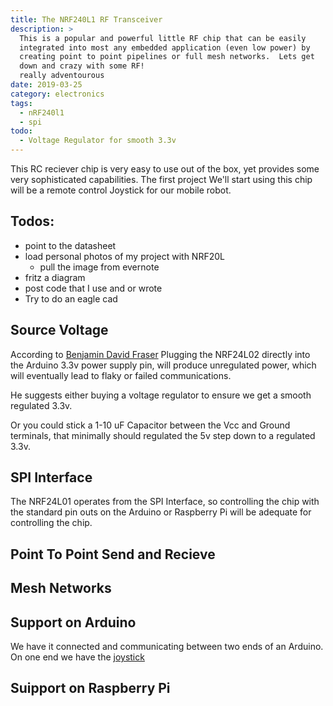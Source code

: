 ```yaml
---
title: The NRF240L1 RF Transceiver 
description: >
  This is a popular and powerful little RF chip that can be easily
  integrated into most any embedded application (even low power) by
  creating point to point pipelines or full mesh networks.  Lets get
  down and crazy with some RF!
  really adventourous
date: 2019-03-25
category: electronics
tags:
  - nRF240l1
  - spi
todo:
  - Voltage Regulator for smooth 3.3v
---
```


This RC reciever chip is very easy to use out of the box, yet provides
some very sophisticated capabilities.  The first project We'll start
using this chip will be a remote control Joystick for our mobile
robot.

## Todos:

- point to the datasheet
- load personal photos of my project with NRF20L
  - pull the image from evernote
- fritz a diagram 
- post code that I use and or wrote
- Try to do an eagle cad

## Source Voltage

According to [Benjamin David
Fraser](https://medium.com/@benjamindavidfraser/arduino-nrf24l01-communications-947e1acb33fb)
Plugging the NRF24L02 directly into the Arduino 3.3v power supply pin,
will produce unregulated power, which will eventually lead to flaky or
failed communications.

He suggests either buying a voltage regulator to ensure we get a
smooth regulated 3.3v.  

Or you could stick a 1-10 uF Capacitor between the Vcc and Ground
terminals, that minimally should regulated the 5v step down to a
regulated 3.3v.

## SPI Interface

The NRF24L01 operates from the SPI Interface, so controlling the chip
with the standard pin outs on the Arduino or Raspberry Pi will be
adequate for controlling the chip.

## Point To Point Send and Recieve

## Mesh Networks

## Support on Arduino

We have it connected and communicating between two ends of an
Arduino.  On one end we have the [joystick](/projects/joystick)

## Suipport on Raspberry Pi

